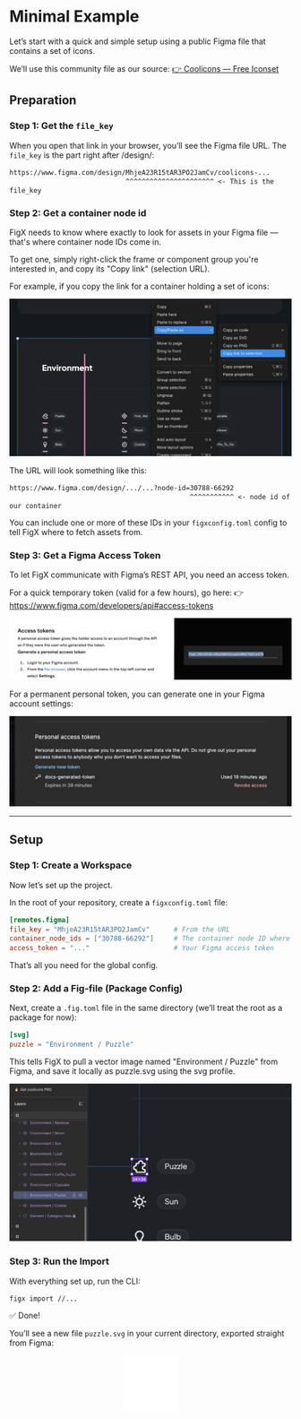 # Minimal Example

Let’s start with a quick and simple setup using a public Figma file that contains a set of icons.

We’ll use this community file as our source:
[👉 Coolicons — Free Iconset](https://www.figma.com/community/file/800815864899415771/coolicons-free-iconset)

## Preparation
### Step 1: Get the `file_key`

When you open that link in your browser, you’ll see the Figma file URL. The `file_key` is the part right after /design/:

```text
https://www.figma.com/design/MhjeA23R15tAR3PO2JamCv/coolicons-...
                             ^^^^^^^^^^^^^^^^^^^^^^ <- This is the file_key
```

### Step 2: Get a container node id

FigX needs to know where exactly to look for assets in your Figma file — that's where container node IDs come in.

To get one, simply right-click the frame or component group you're interested in, and copy its "Copy link" (selection URL).

For example, if you copy the link for a container holding a set of icons:

![container with icons](./images/container-node-ids.png)

The URL will look something like this:

```text
https://www.figma.com/design/.../...?node-id=30788-66292
                                             ^^^^^^^^^^^ <- node id of our container
```

You can include one or more of these IDs in your `figxconfig.toml` config to tell FigX where to fetch assets from.

### Step 3: Get a Figma Access Token
To let FigX communicate with Figma’s REST API, you need an access token.

For a quick temporary token (valid for a few hours), go here:
👉 https://www.figma.com/developers/api#access-tokens

![fast token](./images/fast-token.png)

For a permanent personal token, you can generate one in your Figma account settings:

![figma account settings](./images/tokens-settings.png)


---

## Setup

### Step 1: Create a Workspace

Now let’s set up the project.

In the root of your repository, create a `figxconfig.toml` file:


```toml
[remotes.figma]
file_key = "MhjeA23R15tAR3PO2JamCv"      # From the URL
container_node_ids = ["30788-66292"]     # The container node ID where icons live
access_token = "..."                     # Your Figma access token
```

That’s all you need for the global config.

### Step 2: Add a Fig-file (Package Config)
Next, create a `.fig.toml` file in the same directory (we’ll treat the root as a package for now):

```toml
[svg]
puzzle = "Environment / Puzzle"
```

This tells FigX to pull a vector image named "Environment / Puzzle" from Figma, and save it locally as puzzle.svg using the svg profile.

![Icon to import](./images/target-icon-to-import.png)

### Step 3: Run the Import

With everything set up, run the CLI:

```bash
figx import //...
```

✅ Done!

You’ll see a new file `puzzle.svg` in your current directory, exported straight from Figma:

<center>
<img src="./images/puzzle.svg" style="background:rgba(0, 0, 0, 0.29);" width="100" height="100" />
</center>

